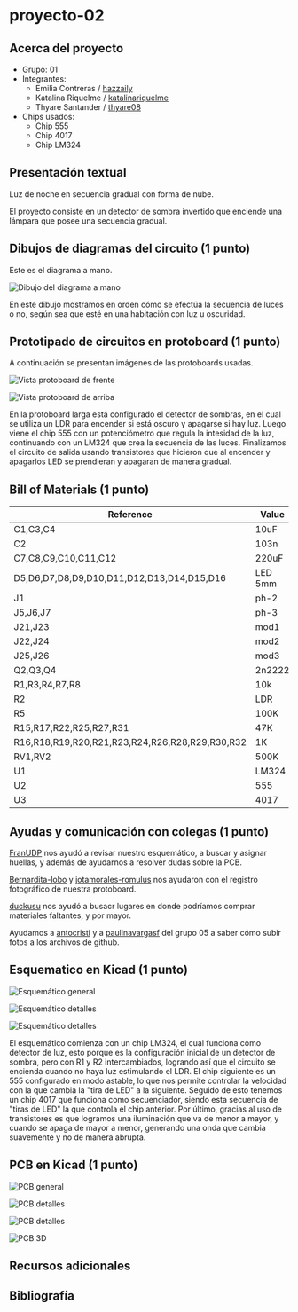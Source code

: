 # proyecto-02

## Acerca del proyecto

- Grupo: 01
- Integrantes:
  - Emilia Contreras / [hazzaily](https://github.com/hazzaily)
  - Katalina Riquelme / [katalinariquelme](https://github.com/katalinariquelme)
  - Thyare Santander / [thyare08](https://github.com/thyare08)
- Chips usados:
  - Chip 555
  - Chip 4017
  - Chip LM324

## Presentación textual

Luz de noche en secuencia gradual con forma de nube.

El proyecto consiste en un detector de sombra invertido que enciende una lámpara que posee una secuencia gradual.

## Dibujos de diagramas del circuito (1 punto)

Este es el diagrama a mano.

![Dibujo del diagrama a mano](./imagenes/diagrama-mano.jpeg)

En este  dibujo mostramos en orden cómo se efectúa la secuencia de luces o no, según sea que esté en una habitación con luz u oscuridad.

## Prototipado de circuitos en protoboard (1 punto)

A continuación se presentan imágenes de las protoboards usadas.

![Vista protoboard de frente](./imagenes/tme-grupo-01-registro-01.jpg)

![Vista protoboard de arriba](./imagenes/tme-grupo-01-registro-02.jpg)

En la protoboard larga está configurado el detector de sombras, en el cual se utiliza un LDR para encender si está oscuro y apagarse si hay luz. Luego viene el chip 555 con un potenciómetro que regula la intesidad de la luz, continuando con un LM324 que crea la secuencia de las luces. Finalizamos el circuito de salida usando transistores que hicieron que al encender y apagarlos LED se prendieran y apagaran de manera gradual.

## Bill of Materials (1 punto)

| Reference                                       | Value   | Qty |
|-------------------------------------------------|---------|-----|
| C1,C3,C4                                        | 10uF    | 3   |
| C2                                              | 103n    | 1   |
| C7,C8,C9,C10,C11,C12                            | 220uF   | 6   |
| D5,D6,D7,D8,D9,D10,D11,D12,D13,D14,D15,D16      | LED 5mm | 12  |
| J1                                              | ph-2    | 1   |
| J5,J6,J7                                        | ph-3    | 2   |
| J21,J23                                         | mod1    | 2   |
| J22,J24                                         | mod2    | 2   |
| J25,J26                                         | mod3    | 2   |
| Q2,Q3,Q4                                        | 2n2222  | 3   |
| R1,R3,R4,R7,R8                                  | 10k     | 5   |
| R2                                              | LDR     | 1   |
| R5                                              | 100K    | 1   |
| R15,R17,R22,R25,R27,R31                         | 47K     | 6   |
| R16,R18,R19,R20,R21,R23,R24,R26,R28,R29,R30,R32 | 1K      | 12  |
| RV1,RV2                                         | 500K    | 2   |
| U1                                              | LM324   | 1   |
| U2                                              | 555     | 1   |
| U3                                              | 4017    | 1   |

## Ayudas y comunicación con colegas (1 punto)

[FranUDP](https://github.com/FranUDP) nos ayudó a revisar nuestro esquemático, a buscar y asignar huellas, y además de ayudarnos a resolver dudas sobre la PCB.

[Bernardita-lobo](https://github.com/Bernardita-lobo) y [jotamorales-romulus](https://github.com/jotamorales-romulus) nos ayudaron con el registro fotográfico de nuestra protoboard.

[duckusu](https://github.com/duckusu) nos ayudó a busacr lugares en donde podríamos comprar materiales faltantes, y por mayor.

Ayudamos a [antocristi](https://github.com/antocristi) y a [paulinavargasf](https://github.com/paulinavargasf) del grupo 05 a saber cómo subir fotos a los archivos de github.

## Esquematico en Kicad (1 punto)

![Esquemático general](./imagenes/esquematico-general.jpg)

![Esquemático detalles](./imagenes/esquematico-detalle-01.jpg)

![Esquemático detalles](./imagenes/esquematico-detalle-02.jpg)

El esquemático comienza con un chip LM324, el cual funciona como detector de luz, esto porque es la configuración inicial de un detector de sombra, pero con R1 y R2 intercambiados, logrando así que el circuito se encienda cuando no haya luz estimulando el LDR. El chip siguiente es un 555 configurado en modo astable, lo que nos permite controlar la velocidad con la que cambia la "tira de LED" a la siguiente. Seguido de esto tenemos un chip 4017 que funciona como secuenciador, siendo esta secuencia de "tiras de LED" la que controla el chip anterior. Por último, gracias al uso de transistores es que logramos una iluminación que va de menor a mayor, y cuando se apaga de mayor a menor, generando una onda que cambia suavemente y no de manera abrupta.

## PCB en Kicad (1 punto)

![PCB general](./imagenes/pcb-general.png)

![PCB detalles](./imagenes/pcb-detalle-01.png)

![PCB detalles](./imagenes/pcb-detalle-02.png)

![PCB 3D](./imagenes/pcb-3d.png)

## Recursos adicionales

## Bibliografía
